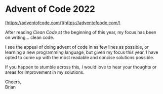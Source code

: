 # Advent of Code 2022

[https://adventofcode.com/](https://adventofcode.com/)

After reading _Clean Code_ at the beginning of this year, my focus has been on writing... clean code.

I see the appeal of doing advent of code in as few lines as possible, or learning a new programming language, but given my focus this year, I have opted to come up with the most readable and concise solutions possible.

If you happen to stumble across this, I would love to hear your thoughts or areas for improvement in my solutions.

Cheers,  
Brian
